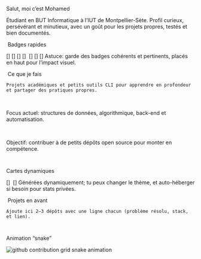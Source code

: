 Salut, moi c’est Mohamed

Étudiant en BUT Informatique à l’IUT de Montpellier-Sète. Profil curieux, persévérant et minutieux, avec un goût pour les projets propres, testés et bien documentés.﻿

​
Badges rapides

[] [] [] []
​
[] [] []​
Astuce: garde des badges cohérents et pertinents, placés en haut pour l’impact visuel.

​
Ce que je fais

    Projets académiques et petits outils CLI pour apprendre en profondeur et partager des pratiques propres.﻿

​

Focus actuel: structures de données, algorithmique, back-end et automatisation.﻿

​

Objectif: contribuer à de petits dépôts open source pour monter en compétence.﻿

    ​

Cartes dynamiques

[]
​
[]​
Générées dynamiquement; tu peux changer le thème, et auto-héberger si besoin pour stats privées.

​
Projets en avant

    Ajoute ici 2–3 dépôts avec une ligne chacun (problème résolu, stack, et lien).﻿

    ​

Animation “snake”


<picture>
<source media="(prefers-color-scheme: dark)" srcset="https://raw.githubusercontent.com/MohamedBLZ/Me/output/github-contribution-grid-snake-dark.svg">
<source media="(prefers-color-scheme: light)" srcset="https://raw.githubusercontent.com/MohamedBLZ/Me/output/github-contribution-grid-snake.svg">
<img alt="github contribution grid snake animation" src="https://raw.githubusercontent.com/MohamedBLZ/Me/output/github-contribution-grid-snake.svg">
</picture>
﻿
​
